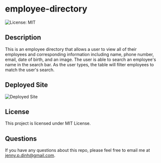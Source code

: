 # employee-directory
![License: MIT](https://img.shields.io/badge/License-MIT-blue.svg)
## Description

This is an employee directory that allows a user to view all of their employees and corresponding information including name, phone number, email, date of birth, and an image. The user is able to search an employee's name in the search bar. As the user types, the table will filter employees to match the user's search.
## Deployed Site
![Deployed Site](https://jdinh3.github.io/employee-directory/)
## License 

This project is licensed under MIT License.

## Questions

If you have any questions about this repo, please feel free to email me at jenny.p.dinh@gmail.com.